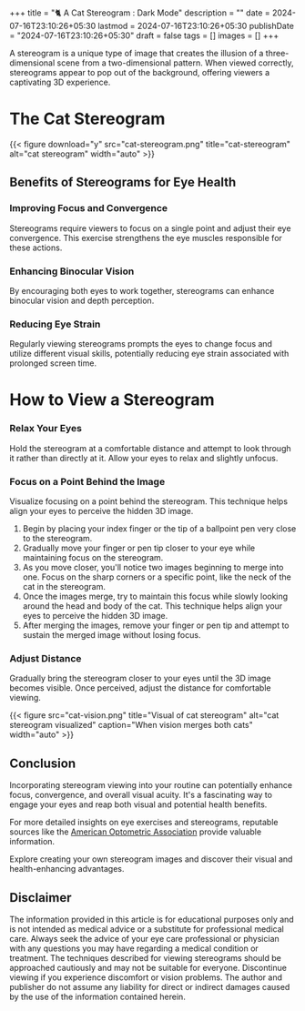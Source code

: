 +++
title = "🐈 A Cat Stereogram : Dark Mode"
description = ""
date = 2024-07-16T23:10:26+05:30
lastmod = 2024-07-16T23:10:26+05:30
publishDate = "2024-07-16T23:10:26+05:30"
draft = false
tags = []
images = []
+++

A stereogram is a unique type of image that creates the illusion of a three-dimensional scene from a two-dimensional pattern. When viewed correctly, stereograms appear to pop out of the background, offering viewers a captivating 3D experience.

# The Cat Stereogram

{{< figure download="y" src="cat-stereogram.png" title="cat-stereogram" alt="cat stereogram" width="auto" >}}

## Benefits of Stereograms for Eye Health

### Improving Focus and Convergence

Stereograms require viewers to focus on a single point and adjust their eye convergence. This exercise strengthens the eye muscles responsible for these actions.

### Enhancing Binocular Vision

By encouraging both eyes to work together, stereograms can enhance binocular vision and depth perception.

### Reducing Eye Strain

Regularly viewing stereograms prompts the eyes to change focus and utilize different visual skills, potentially reducing eye strain associated with prolonged screen time.

# How to View a Stereogram

### Relax Your Eyes

Hold the stereogram at a comfortable distance and attempt to look through it rather than directly at it. Allow your eyes to relax and slightly unfocus.

### Focus on a Point Behind the Image

Visualize focusing on a point behind the stereogram. This technique helps align your eyes to perceive the hidden 3D image.

1. Begin by placing your index finger or the tip of a ballpoint pen very close to the stereogram.
2. Gradually move your finger or pen tip closer to your eye while maintaining focus on the stereogram.
3. As you move closer, you'll notice two images beginning to merge into one. Focus on the sharp corners or a specific point, like the neck of the cat in the stereogram.
4. Once the images merge, try to maintain this focus while slowly looking around the head and body of the cat. This technique helps align your eyes to perceive the hidden 3D image.
5. After merging the images, remove your finger or pen tip and attempt to sustain the merged image without losing focus.

### Adjust Distance

Gradually bring the stereogram closer to your eyes until the 3D image becomes visible. Once perceived, adjust the distance for comfortable viewing.

{{< figure src="cat-vision.png" title="Visual of cat stereogram" alt="cat stereogram visualized" caption="When vision merges both cats" width="auto" >}}

## Conclusion

Incorporating stereogram viewing into your routine can potentially enhance focus, convergence, and overall visual acuity. It's a fascinating way to engage your eyes and reap both visual and potential health benefits.

For more detailed insights on eye exercises and stereograms, reputable sources like the [American Optometric Association](https://www.aoa.org) provide valuable information.

Explore creating your own stereogram images and discover their visual and health-enhancing advantages.

## Disclaimer

The information provided in this article is for educational purposes only and is not intended as medical advice or a substitute for professional medical care. Always seek the advice of your eye care professional or physician with any questions you may have regarding a medical condition or treatment. The techniques described for viewing stereograms should be approached cautiously and may not be suitable for everyone. Discontinue viewing if you experience discomfort or vision problems. The author and publisher do not assume any liability for direct or indirect damages caused by the use of the information contained herein.
